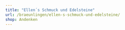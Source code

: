 ```yaml
---
title: "Ellen´s Schmuck und Edelsteine"
url: /braeunlingen/ellen-s-schmuck-und-edelsteine/
shop: Andenken
---
```

